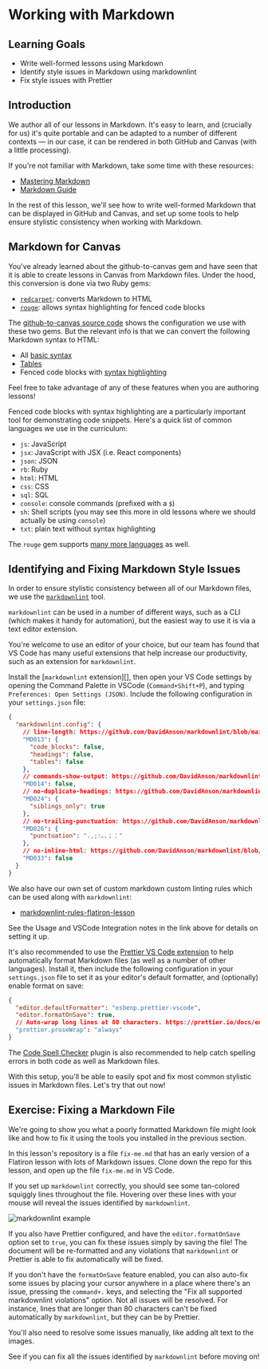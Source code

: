 # Working with Markdown

## Learning Goals

- Write well-formed lessons using Markdown
- Identify style issues in Markdown using markdownlint
- Fix style issues with Prettier

## Introduction

We author all of our lessons in Markdown. It's easy to learn, and (crucially for
us) it's quite portable and can be adapted to a number of different contexts
— in our case, it can be rendered in both GitHub and Canvas (with a little
processing).

If you're not familiar with Markdown, take some time with these resources:

- [Mastering Markdown](https://masteringmarkdown.com/)
- [Markdown Guide](https://www.markdownguide.org/getting-started/)

In the rest of this lesson, we'll see how to write well-formed Markdown that can
be displayed in GitHub and Canvas, and set up some tools to help ensure
stylistic consistency when working with Markdown.

## Markdown for Canvas

You've already learned about the github-to-canvas gem and have seen that it is
able to create lessons in Canvas from Markdown files. Under the hood, this
conversion is done via two Ruby gems:

- [`redcarpet`](https://github.com/vmg/redcarpet): converts Markdown to HTML
- [`rouge`](https://github.com/rouge-ruby/rouge): allows syntax highlighting for
  fenced code blocks

The [github-to-canvas source code][conversion code] shows the configuration we
use with these two gems. But the relevant info is that we can convert the
following Markdown syntax to HTML:

- All [basic syntax][basic syntax]
- [Tables][tables]
- Fenced code blocks with [syntax highlighting][syntax highlighting]

Feel free to take advantage of any of these features when you are authoring
lessons!

Fenced code blocks with syntax highlighting are a particularly important tool
for demonstrating code snippets. Here's a quick list of common languages we use
in the curriculum:

- `js`: JavaScript
- `jsx`: JavaScript with JSX (i.e. React components)
- `json`: JSON
- `rb`: Ruby
- `html`: HTML
- `css`: CSS
- `sql`: SQL
- `console`: console commands (prefixed with a `$`)
- `sh`: Shell scripts (you may see this more in old lessons where we should
  actually be using `console`)
- `txt`: plain text without syntax highlighting

The `rouge` gem supports [many more languages][languages] as well.

## Identifying and Fixing Markdown Style Issues

In order to ensure stylistic consistency between all of our Markdown files, we
use the [`markdownlint`][markdownlint] tool.

`markdownlint` can be used in a number of different ways, such as a CLI (which
makes it handy for automation), but the easiest way to use it is via a text
editor extension.

You're welcome to use an editor of your choice, but our team has found that VS
Code has many useful extensions that help increase our productivity, such as an
extension for `markdownlint`.

Install the [`markdownlint` extension][], then open your VS Code settings by
opening the Command Palette in VSCode (`Command+Shift+P`), and typing
`Preferences: Open Settings (JSON)`. Include the following configuration in your
`settings.json` file:

```json
{
  "markdownlint.config": {
    // line-length: https://github.com/DavidAnson/markdownlint/blob/main/doc/Rules.md#md013
    "MD013": {
      "code_blocks": false,
      "headings": false,
      "tables": false
    },
    // commands-show-output: https://github.com/DavidAnson/markdownlint/blob/main/doc/Rules.md#md014
    "MD014": false,
    // no-duplicate-headings: https://github.com/DavidAnson/markdownlint/blob/main/doc/Rules.md#md024
    "MD024": {
      "siblings_only": true
    },
    // no-trailing-punctuation: https://github.com/DavidAnson/markdownlint/blob/main/doc/Rules.md#md026
    "MD026": {
      "punctuation": ".,;:。，；："
    },
    // no-inline-html: https://github.com/DavidAnson/markdownlint/blob/main/doc/Rules.md#md026
    "MD033": false
  }
}
```

We also have our own set of custom markdown custom linting rules which can be
used along with `markdownlint`:

- [markdownlint-rules-flatiron-lesson][]

See the Usage and VSCode Integration notes in the link above for details on
setting it up.

It's also recommended to use the [Prettier VS Code extension][prettier] to help
automatically format Markdown files (as well as a number of other languages).
Install it, then include the following configuration in your `settings.json`
file to set it as your editor's default formatter, and (optionally) enable
format on save:

```json
{
  "editor.defaultFormatter": "esbenp.prettier-vscode",
  "editor.formatOnSave": true,
  // Auto-wrap long lines at 80 characters. https://prettier.io/docs/en/options.html#prose-wrap
  "prettier.proseWrap": "always"
}
```

The [Code Spell Checker][code spell checker] plugin is also recommended to help
catch spelling errors in both code as well as Markdown files.

With this setup, you'll be able to easily spot and fix most common stylistic
issues in Markdown files. Let's try that out now!

## Exercise: Fixing a Markdown File

We're going to show you what a poorly formatted Markdown file might look like
and how to fix it using the tools you installed in the previous section.

In this lesson's repository is a file `fix-me.md` that has an early version of a
Flatiron lesson with lots of Markdown issues. Clone down the repo for this
lesson, and open up the file `fix-me.md` in VS Code.

If you set up `markdownlint` correctly, you should see some tan-colored squiggly
lines throughout the file. Hovering over these lines with your mouse will reveal
the issues identified by `markdownlint`.

![markdownlint example](https://curriculum-content.s3.amazonaws.com/curriculum-training/markdown/markdownlint.png)

If you also have Prettier configured, and have the `editor.formatOnSave` option
set to `true`, you can fix these issues simply by saving the file! The document
will be re-formatted and any violations that `markdownlint` or Prettier is able
to fix automatically will be fixed.

If you don't have the `formatOnSave` feature enabled, you can also auto-fix some
issues by placing your cursor anywhere in a place where there's an issue,
pressing the `command+.` keys, and selecting the "Fix all supported markdownlint
violations" option. Not all issues will be resolved. For instance, lines that
are longer than 80 characters can't be fixed automatically by `markdownlint`,
but they can be by Prettier.

You'll also need to resolve some issues manually, like adding alt text to the
images.

See if you can fix all the issues identified by `markdownlint` before moving on!

[conversion code]:
  https://github.com/learn-co-curriculum/github-to-canvas/blob/master/lib/github-to-canvas/repository_converter.rb#L30-L41
[basic syntax]: https://www.markdownguide.org/basic-syntax/
[tables]: https://www.markdownguide.org/extended-syntax/#tables
[syntax highlighting]:
  https://www.markdownguide.org/extended-syntax/#syntax-highlighting
[languages]: https://github.com/rouge-ruby/rouge/blob/master/docs/Languages.md
[markdownlint]: https://github.com/DavidAnson/markdownlint
[markdownlint extension]:
  https://marketplace.visualstudio.com/items?itemName=DavidAnson.vscode-markdownlint
[markdownlint-rules-flatiron-lesson]:
  https://github.com/learn-co-curriculum/markdownlint-rules-flatiron-lesson
[prettier]:
  https://marketplace.visualstudio.com/items?itemName=esbenp.prettier-vscode
[code spell checker]:
  https://marketplace.visualstudio.com/items?itemName=streetsidesoftware.code-spell-checker
